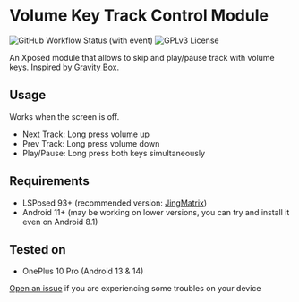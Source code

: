 # Volume Key Track Control Module

![GitHub Workflow Status (with event)](https://img.shields.io/github/actions/workflow/status/Hepolise/VolumeKeyMusicManagerModule/build.yml)
![GPLv3 License](https://img.shields.io/badge/License-GPL%20v3-yellow.svg)

An Xposed module that allows to skip and play/pause track with volume keys. Inspired by [Gravity Box](https://github.com/GravityBox/GravityBox).

## Usage 

Works when the screen is off.

* Next Track: Long press volume up
* Prev Track: Long press volume down
* Play/Pause: Long press both keys simultaneously 

## Requirements

* LSPosed 93+ (recommended version: [JingMatrix](https://github.com/JingMatrix/LSPosed))
* Android 11+ (may be working on lower versions, you can try and install it even on Android 8.1)

## Tested on

* OnePlus 10 Pro (Android 13 & 14)

[Open an issue](https://github.com/Hepolise/VolumeKeyTrackControlModule/issues/new) if you are
experiencing some troubles on your device
